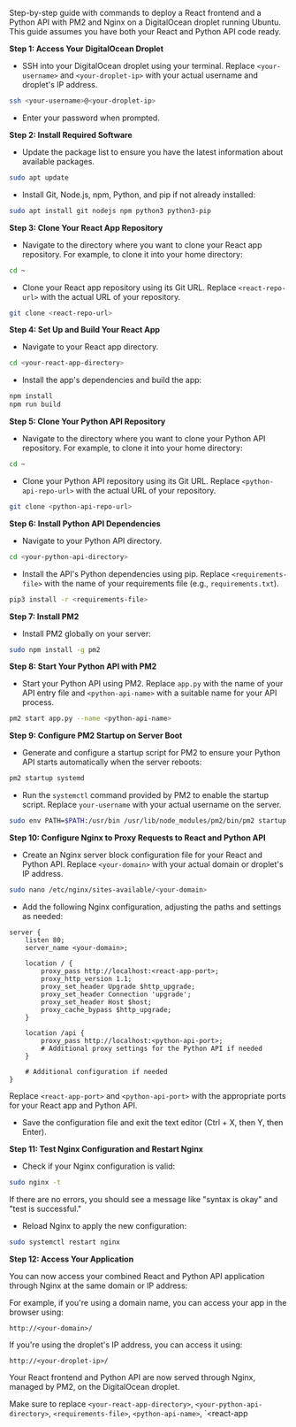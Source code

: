 Step-by-step guide with commands to deploy a React frontend and a Python API with PM2 and Nginx on a DigitalOcean droplet running Ubuntu. This guide assumes you have both your React and Python API code ready.

**Step 1: Access Your DigitalOcean Droplet**

- SSH into your DigitalOcean droplet using your terminal. Replace `<your-username>` and `<your-droplet-ip>` with your actual username and droplet's IP address.

```bash
ssh <your-username>@<your-droplet-ip>
```

- Enter your password when prompted.

**Step 2: Install Required Software**

- Update the package list to ensure you have the latest information about available packages.

```bash
sudo apt update
```

- Install Git, Node.js, npm, Python, and pip if not already installed:

```bash
sudo apt install git nodejs npm python3 python3-pip
```

**Step 3: Clone Your React App Repository**

- Navigate to the directory where you want to clone your React app repository. For example, to clone it into your home directory:

```bash
cd ~
```

- Clone your React app repository using its Git URL. Replace `<react-repo-url>` with the actual URL of your repository.

```bash
git clone <react-repo-url>
```

**Step 4: Set Up and Build Your React App**

- Navigate to your React app directory.

```bash
cd <your-react-app-directory>
```

- Install the app's dependencies and build the app:

```bash
npm install
npm run build
```

**Step 5: Clone Your Python API Repository**

- Navigate to the directory where you want to clone your Python API repository. For example, to clone it into your home directory:

```bash
cd ~
```

- Clone your Python API repository using its Git URL. Replace `<python-api-repo-url>` with the actual URL of your repository.

```bash
git clone <python-api-repo-url>
```

**Step 6: Install Python API Dependencies**

- Navigate to your Python API directory.

```bash
cd <your-python-api-directory>
```

- Install the API's Python dependencies using pip. Replace `<requirements-file>` with the name of your requirements file (e.g., `requirements.txt`).

```bash
pip3 install -r <requirements-file>
```

**Step 7: Install PM2**

- Install PM2 globally on your server:

```bash
sudo npm install -g pm2
```

**Step 8: Start Your Python API with PM2**

- Start your Python API using PM2. Replace `app.py` with the name of your API entry file and `<python-api-name>` with a suitable name for your API process.

```bash
pm2 start app.py --name <python-api-name>
```

**Step 9: Configure PM2 Startup on Server Boot**

- Generate and configure a startup script for PM2 to ensure your Python API starts automatically when the server reboots:

```bash
pm2 startup systemd
```

- Run the `systemctl` command provided by PM2 to enable the startup script. Replace `your-username` with your actual username on the server.

```bash
sudo env PATH=$PATH:/usr/bin /usr/lib/node_modules/pm2/bin/pm2 startup systemd -u your-username --hp /home/your-username
```

**Step 10: Configure Nginx to Proxy Requests to React and Python API**

- Create an Nginx server block configuration file for your React and Python API. Replace `<your-domain>` with your actual domain or droplet's IP address.

```bash
sudo nano /etc/nginx/sites-available/<your-domain>
```

- Add the following Nginx configuration, adjusting the paths and settings as needed:

```nginx
server {
    listen 80;
    server_name <your-domain>;

    location / {
        proxy_pass http://localhost:<react-app-port>;
        proxy_http_version 1.1;
        proxy_set_header Upgrade $http_upgrade;
        proxy_set_header Connection 'upgrade';
        proxy_set_header Host $host;
        proxy_cache_bypass $http_upgrade;
    }

    location /api {
        proxy_pass http://localhost:<python-api-port>;
        # Additional proxy settings for the Python API if needed
    }

    # Additional configuration if needed
}
```

Replace `<react-app-port>` and `<python-api-port>` with the appropriate ports for your React app and Python API.

- Save the configuration file and exit the text editor (Ctrl + X, then Y, then Enter).

**Step 11: Test Nginx Configuration and Restart Nginx**

- Check if your Nginx configuration is valid:

```bash
sudo nginx -t
```

If there are no errors, you should see a message like "syntax is okay" and "test is successful."

- Reload Nginx to apply the new configuration:

```bash
sudo systemctl restart nginx
```

**Step 12: Access Your Application**

You can now access your combined React and Python API application through Nginx at the same domain or IP address:

For example, if you're using a domain name, you can access your app in the browser using:

```
http://<your-domain>/
```

If you're using the droplet's IP address, you can access it using:

```
http://<your-droplet-ip>/
```

Your React frontend and Python API are now served through Nginx, managed by PM2, on the DigitalOcean droplet.

Make sure to replace `<your-react-app-directory>`, `<your-python-api-directory>`, `<requirements-file>`, `<python-api-name>`, `<react-app

